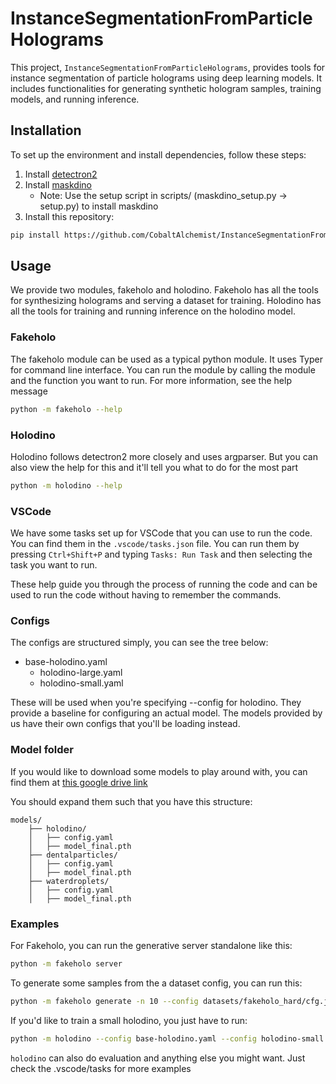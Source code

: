 # InstanceSegmentationFromParticleHolograms

This project, `InstanceSegmentationFromParticleHolograms`, provides tools for instance segmentation of particle holograms using deep learning models. It includes functionalities for generating synthetic hologram samples, training models, and running inference.

## Installation

To set up the environment and install dependencies, follow these steps:

1. Install [detectron2](https://github.com/conansherry/detectron2/blob/master/INSTALL.md)
2. Install [maskdino](https://github.com/IDEA-Research/MaskDINO/blob/main/INSTALL.md)
    - Note: Use the setup script in scripts/ (maskdino_setup.py -> setup.py) to install maskdino
3. Install this repository:
```sh
pip install https://github.com/CobaltAlchemist/InstanceSegmentationFromParticleHolograms
```

## Usage

We provide two modules, fakeholo and holodino. Fakeholo has all the tools for synthesizing holograms and serving a dataset for training. Holodino has all the tools for training and running inference on the holodino model.

### Fakeholo

The fakeholo module can be used as a typical python module. It uses Typer for command line interface. You can run the module by calling the module and the function you want to run. For more information, see the help message

```sh
python -m fakeholo --help
```

### Holodino

Holodino follows detectron2 more closely and uses argparser. But you can also view the help for this and it'll tell you what to do for the most part

```sh
python -m holodino --help
```

### VSCode

We have some tasks set up for VSCode that you can use to run the code. You can find them in the `.vscode/tasks.json` file. You can run them by pressing `Ctrl+Shift+P` and typing `Tasks: Run Task` and then selecting the task you want to run.

These help guide you through the process of running the code and can be used to run the code without having to remember the commands.

### Configs

The configs are structured simply, you can see the tree below:

- base-holodino.yaml
    - holodino-large.yaml
    - holodino-small.yaml

These will be used when you're specifying --config for holodino. They provide a baseline for configuring an actual model. The models provided by us have their own configs that you'll be loading instead.

### Model folder

If you would like to download some models to play around with, you can find them at [this google drive link](https://drive.google.com/file/d/1nyRCUzuAaFH0y0Avsk4dscZLNX9BMDbb/view?usp=sharing)

You should expand them such that you have this structure:

```
models/
    ├── holodino/
    │   ├── config.yaml
    │   ├── model_final.pth
    ├── dentalparticles/
    │   ├── config.yaml
    │   ├── model_final.pth
    ├── waterdroplets/
    │   ├── config.yaml
    │   ├── model_final.pth
```

### Examples

For Fakeholo, you can run the generative server standalone like this:

```sh
python -m fakeholo server
```

To generate some samples from the a dataset config, you can run this:

```sh
python -m fakeholo generate -n 10 --config datasets/fakeholo_hard/cfg.json -o ./samples
```

If you'd like to train a small holodino, you just have to run:

```sh
python -m holodino --config base-holodino.yaml --config holodino-small.yaml --train
```

`holodino` can also do evaluation and anything else you might want. Just check the .vscode/tasks for more examples
